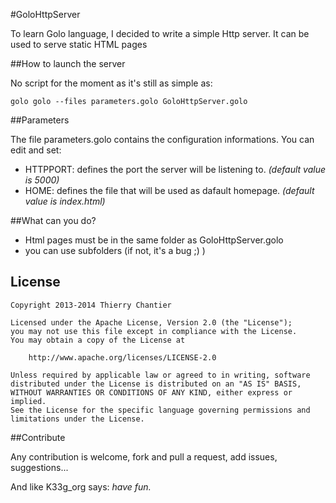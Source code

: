 #GoloHttpServer

To learn Golo language, I decided to write a simple Http server.
It can be used to serve static HTML pages

##How to launch the server

No script for the moment as it's still as simple as:

	golo golo --files parameters.golo GoloHttpServer.golo

##Parameters

The file parameters.golo contains the configuration informations.
You can edit and set:

- HTTPPORT: defines the port the server will be listening to. *(default value is 5000)*
- HOME: defines the file that will be used as dafault homepage. *(default value is index.html)*

##What can you do?

- Html pages must be in the same folder as GoloHttpServer.golo
- you can use subfolders (if not, it's a bug ;) )

## License

    Copyright 2013-2014 Thierry Chantier

    Licensed under the Apache License, Version 2.0 (the "License");
    you may not use this file except in compliance with the License.
    You may obtain a copy of the License at

        http://www.apache.org/licenses/LICENSE-2.0

    Unless required by applicable law or agreed to in writing, software
    distributed under the License is distributed on an "AS IS" BASIS,
    WITHOUT WARRANTIES OR CONDITIONS OF ANY KIND, either express or implied.
    See the License for the specific language governing permissions and
    limitations under the License.

##Contribute

Any contribution is welcome, fork and pull a request, add issues, suggestions...

And like K33g_org says:
*have fun.*
